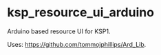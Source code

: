 # ksp_resource_ui_arduino
Arduino based resource UI for KSP1.

Uses: https://github.com/tommojphillips/Ard_Lib.
